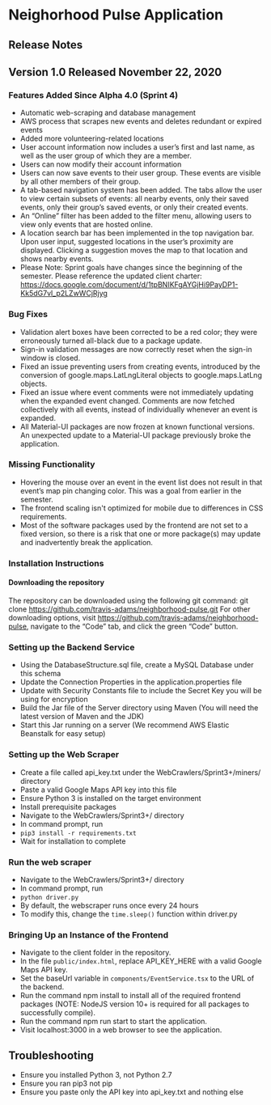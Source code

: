 # Neighorhood Pulse Application
## Release Notes
## Version 1.0 Released November 22, 2020
### Features Added Since Alpha 4.0 (Sprint 4)
* Automatic web-scraping and database management
* AWS process that scrapes new events and deletes redundant or expired events
* Added more volunteering-related locations
* User account information now includes a user’s first and last name, as well as the user group of which they are a member.
* Users can now modify their account information
* Users can now save events to their user group. These events are visible by all other members of their group.
* A tab-based navigation system has been added. The tabs allow the user to view certain subsets of events: all nearby events, only their saved events, only their group’s saved events, or only their created events.
* An “Online” filter has been added to the filter menu, allowing users to view only events that are hosted online.
* A location search bar has been implemented in the top navigation bar. Upon user input, suggested locations in the user’s proximity are displayed. Clicking a suggestion moves the map to that location and shows nearby events.
* Please Note: Sprint goals have changes since the beginning of the semester. Please reference the updated client charter: https://docs.google.com/document/d/1tpBNIKFgAYGjHi9PayDP1-Kk5dG7vl_p2LZwWCjRjyg
### Bug Fixes
* Validation alert boxes have been corrected to be a red color; they were erroneously turned all-black due to a package update.
* Sign-in validation messages are now correctly reset when the sign-in window is closed.
* Fixed an issue preventing users from creating events, introduced by the conversion of google.maps.LatLngLiteral objects to google.maps.LatLng objects.
* Fixed an issue where event comments were not immediately updating when the expanded event changed. Comments are now fetched collectively with all events, instead of individually whenever an event is expanded.
* All Material-UI packages are now frozen at known functional versions. An unexpected update to a Material-UI package previously broke the application.
### Missing Functionality
* Hovering the mouse over an event in the event list does not result in that event’s map pin changing color. This was a goal from earlier in the semester.
* The frontend scaling isn't optimized for mobile due to differences in CSS requirements.
* Most of the software packages used by the frontend are not set to a fixed version, so there is a risk that one or more package(s) may update and inadvertently break the application.
### Installation Instructions
#### Downloading the repository
The repository can be downloaded using the following git command:
git clone https://github.com/travis-adams/neighborhood-pulse.git
For other downloading options, visit https://github.com/travis-adams/neighborhood-pulse, navigate to the “Code” tab, and click the green “Code” button.
### Setting up the Backend Service
* Using the DatabaseStructure.sql file, create a MySQL Database under this schema
* Update the Connection Properties in the application.properties file
* Update with Security Constants file to include the Secret Key you will be using for encryption
* Build the Jar file of the Server directory using Maven (You will need the latest version of Maven and the JDK)
* Start this Jar running on a server (We recommend AWS Elastic Beanstalk for easy setup)
### Setting up the Web Scraper
* Create a file called api_key.txt under the WebCrawlers/Sprint3+/miners/ directory
* Paste a valid Google Maps API key into this file
* Ensure Python 3 is installed on the target environment
* Install prerequisite packages
* Navigate to the WebCrawlers/Sprint3+/ directory
* In command prompt, run
* `pip3 install -r requirements.txt`
* Wait for installation to complete 
### Run the web scraper
* Navigate to the WebCrawlers/Sprint3+/ directory
* In command prompt, run
* `python driver.py`
* By default, the webscraper runs once every 24 hours
* To modify this, change the `time.sleep()` function within driver.py
### Bringing Up an Instance of the Frontend
* Navigate to the client folder in the repository.
* In the file `public/index.html`, replace API_KEY_HERE with a valid Google Maps API key.
* Set the baseUrl variable in `components/EventService.tsx` to the URL of the backend.
* Run the command npm install to install all of the required frontend packages (NOTE: NodeJS version 10+ is required for all packages to successfully compile).
* Run the command  npm run start to start the application.
* Visit localhost:3000 in a web browser to see the application.


## Troubleshooting
* Ensure you installed Python 3, not Python 2.7
* Ensure you ran pip3 not pip  
* Ensure you paste only the API key into api_key.txt and nothing else
